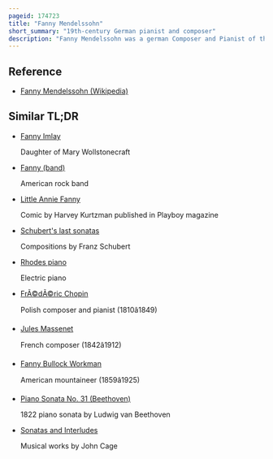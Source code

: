 ```yaml
---
pageid: 174723
title: "Fanny Mendelssohn"
short_summary: "19th-century German pianist and composer"
description: "Fanny Mendelssohn was a german Composer and Pianist of the early romantic Era who was known after her Marriage as fanny Hensel. Her Compositions include a Piano Trio a Piano Quartet an orchestral Overture four Cantatas more than 125 Pieces for the Piano and more than 250 Lieders most of which were unpublished during her Lifetime. Although acclaimed for her Piano Technique she rarely gave public Performances outside of her Family Circle."
---
```


## Reference

- [Fanny Mendelssohn (Wikipedia)](https://en.wikipedia.org/?curid=174723)

## Similar TL;DR

- [Fanny Imlay](/tldr/en/fanny-imlay)

  Daughter of Mary Wollstonecraft

- [Fanny (band)](/tldr/en/fanny-band)

  American rock band

- [Little Annie Fanny](/tldr/en/little-annie-fanny)

  Comic by Harvey Kurtzman published in Playboy magazine

- [Schubert's last sonatas](/tldr/en/schuberts-last-sonatas)

  Compositions by Franz Schubert

- [Rhodes piano](/tldr/en/rhodes-piano)

  Electric piano

- [FrÃ©dÃ©ric Chopin](/tldr/en/frederic-chopin)

  Polish composer and pianist (1810â1849)

- [Jules Massenet](/tldr/en/jules-massenet)

  French composer (1842â1912)

- [Fanny Bullock Workman](/tldr/en/fanny-bullock-workman)

  American mountaineer (1859â1925)

- [Piano Sonata No. 31 (Beethoven)](/tldr/en/piano-sonata-no-31-beethoven)

  1822 piano sonata by Ludwig van Beethoven

- [Sonatas and Interludes](/tldr/en/sonatas-and-interludes)

  Musical works by John Cage
